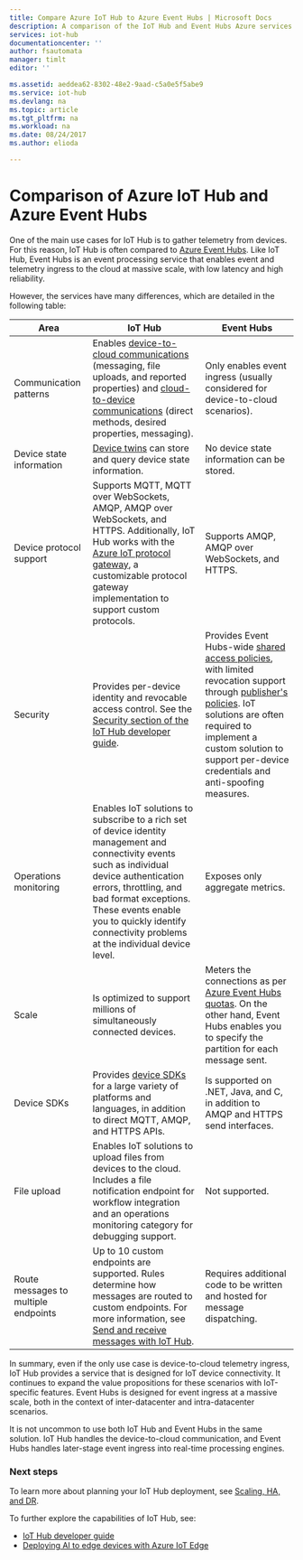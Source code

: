 ```yaml
---
title: Compare Azure IoT Hub to Azure Event Hubs | Microsoft Docs
description: A comparison of the IoT Hub and Event Hubs Azure services highlighting functional differences and use cases. The comparison includes supported protocols, device management, monitoring, and file uploads.
services: iot-hub
documentationcenter: ''
author: fsautomata
manager: timlt
editor: ''

ms.assetid: aeddea62-8302-48e2-9aad-c5a0e5f5abe9
ms.service: iot-hub
ms.devlang: na
ms.topic: article
ms.tgt_pltfrm: na
ms.workload: na
ms.date: 08/24/2017
ms.author: elioda

---
```

# Comparison of Azure IoT Hub and Azure Event Hubs
One of the main use cases for IoT Hub is to gather telemetry from devices. For this reason, IoT Hub is often compared to [Azure Event Hubs][Azure Event Hubs]. Like IoT Hub, Event Hubs is an event processing service that enables event and telemetry ingress to the cloud at massive scale, with low latency and high reliability.

However, the services have many differences, which are detailed in the following table:


|                 Area                 |                                                                                                                                             IoT Hub                                                                                                                                              |                                                                                                                                               Event Hubs                                                                                                                                               |
|--------------------------------------|--------------------------------------------------------------------------------------------------------------------------------------------------------------------------------------------------------------------------------------------------------------------------------------------------|--------------------------------------------------------------------------------------------------------------------------------------------------------------------------------------------------------------------------------------------------------------------------------------------------------|
|        Communication patterns        |                                      Enables [device-to-cloud communications][lnk-d2c-guidance] (messaging, file uploads, and reported properties) and [cloud-to-device communications][lnk-c2d-guidance] (direct methods, desired properties, messaging).                                       |                                                                                                             Only enables event ingress (usually considered for device-to-cloud scenarios).                                                                                                             |
|       Device state information       |                                                                                                             [Device twins][lnk-twins] can store and query device state information.                                                                                                              |                                                                                                                               No device state information can be stored.                                                                                                                               |
|       Device protocol support        |                      Supports MQTT, MQTT over WebSockets, AMQP, AMQP over WebSockets, and HTTPS. Additionally, IoT Hub works with the [Azure IoT protocol gateway][lnk-azure-protocol-gateway], a customizable protocol gateway implementation to support custom protocols.                      |                                                                                                                            Supports AMQP, AMQP over WebSockets, and HTTPS.                                                                                                                             |
|               Security               |                                                                                      Provides per-device identity and revocable access control. See the [Security section of the IoT Hub developer guide].                                                                                       | Provides Event Hubs-wide [shared access policies][Event Hubs - security], with limited revocation support through [publisher's policies][Event Hubs publisher policies]. IoT solutions are often required to implement a custom solution to support per-device credentials and anti-spoofing measures. |
|        Operations monitoring         | Enables IoT solutions to subscribe to a rich set of device identity management and connectivity events such as individual device authentication errors, throttling, and bad format exceptions. These events enable you to quickly identify connectivity problems at the individual device level. |                                                                                                                                    Exposes only aggregate metrics.                                                                                                                                     |
|                Scale                 |                                                                                                              Is optimized to support millions of simultaneously connected devices.                                                                                                               |                                                              Meters the connections as per [Azure Event Hubs quotas][Azure Event Hubs quotas]. On the other hand, Event Hubs enables you to specify the partition for each message sent.                                                               |
|             Device SDKs              |                                                                             Provides [device SDKs][Azure IoT SDKs] for a large variety of platforms and languages, in addition to direct MQTT, AMQP, and HTTPS APIs.                                                                             |                                                                                                           Is supported on .NET, Java, and C, in addition to AMQP and HTTPS send interfaces.                                                                                                            |
|             File upload              |                                                   Enables IoT solutions to upload files from devices to the cloud. Includes a file notification endpoint for workflow integration and an operations monitoring category for debugging support.                                                   |                                                                                                                                             Not supported.                                                                                                                                             |
| Route messages to multiple endpoints |                                                Up to 10 custom endpoints are supported. Rules determine how messages are routed to custom endpoints. For more information, see [Send and receive messages with IoT Hub][lnk-devguide-messaging].                                                 |                                                                                                               Requires additional code to be written and hosted for message dispatching.                                                                                                               |

In summary, even if the only use case is device-to-cloud telemetry ingress, IoT Hub provides a service that is designed for IoT device connectivity. It continues to expand the value propositions for these scenarios with IoT-specific features. Event Hubs is designed for event ingress at a massive scale, both in the context of inter-datacenter and intra-datacenter scenarios.

It is not uncommon to use both IoT Hub and Event Hubs in the same solution. IoT Hub handles the device-to-cloud communication, and Event Hubs handles later-stage event ingress into real-time processing engines.

### Next steps
To learn more about planning your IoT Hub deployment, see [Scaling, HA, and DR][lnk-scaling].

To further explore the capabilities of IoT Hub, see:

* [IoT Hub developer guide][lnk-devguide]
* [Deploying AI to edge devices with Azure IoT Edge][lnk-iotedge]

[lnk-twins]: iot-hub-devguide-device-twins.md
[lnk-c2d-guidance]: iot-hub-devguide-c2d-guidance.md
[lnk-d2c-guidance]: iot-hub-devguide-d2c-guidance.md

[Azure Event Hubs]: ../event-hubs/event-hubs-what-is-event-hubs.md
[Security section of the IoT Hub developer guide]: iot-hub-devguide-security.md
[Event Hubs - security]: ../event-hubs/event-hubs-authentication-and-security-model-overview.md
[Event Hubs publisher policies]: ../event-hubs/event-hubs-features.md#event-publishers
[Azure Event Hubs quotas]: ../event-hubs/event-hubs-quotas.md
[Azure IoT SDKs]: https://github.com/Azure/azure-iot-sdks
[lnk-azure-protocol-gateway]: iot-hub-protocol-gateway.md

[lnk-scaling]: iot-hub-scaling.md
[lnk-devguide]: iot-hub-devguide.md
[lnk-iotedge]: ../iot-edge/tutorial-simulate-device-linux.md
[lnk-devguide-messaging]: iot-hub-devguide-messaging.md
